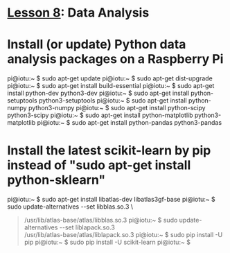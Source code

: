 # <a href="https://goo.gl/ibFiqR">Lesson 8</a>: Data Analysis

# Install (or update) Python data analysis packages on a Raspberry Pi
pi@iotu:~ $ sudo apt-get update
pi@iotu:~ $ sudo apt-get dist-upgrade
pi@iotu:~ $ sudo apt-get install build-essential
pi@iotu:~ $ sudo apt-get install python-dev python3-dev
pi@iotu:~ $ sudo apt-get install python-setuptools python3-setuptools
pi@iotu:~ $ sudo apt-get install python-numpy python3-numpy
pi@iotu:~ $ sudo apt-get install python-scipy python3-scipy
pi@iotu:~ $ sudo apt-get install python-matplotlib python3-matplotlib
pi@iotu:~ $ sudo apt-get install python-pandas python3-pandas

# Install the latest scikit-learn by pip instead of "sudo apt-get install python-sklearn"
pi@iotu:~ $ sudo apt-get install libatlas-dev libatlas3gf-base
pi@iotu:~ $ sudo update-alternatives --set libblas.so.3 \
> /usr/lib/atlas-base/atlas/libblas.so.3
pi@iotu:~ $ sudo update-alternatives --set liblapack.so.3 \
> /usr/lib/atlas-base/atlas/liblapack.so.3
pi@iotu:~ $ sudo pip install -U pip
pi@iotu:~ $ sudo pip install -U scikit-learn
pi@iotu:~ $ 
